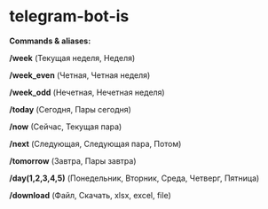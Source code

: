 # telegram-bot-is

**Commands & aliases:**

**/week** (Текущая неделя, Неделя)

**/week_even** (Четная, Четная неделя)

**/week_odd** (Нечетная, Нечетная неделя)

**/today** (Сегодня, Пары сегодня)

**/now** (Cейчас, Текущая пара)

**/next** (Следующая, Следующая пара, Потом)

**/tomorrow** (Завтра, Пары завтра)

**/day(1,2,3,4,5)** (Понедельник, Вторник, Среда, Четверг, Пятница)

**/download** (Файл, Скачать, xlsx, excel, file)
